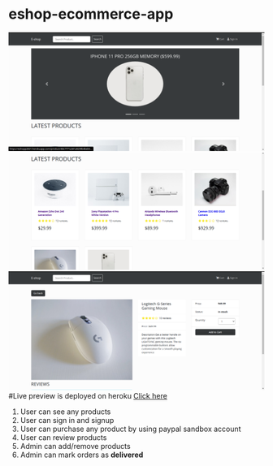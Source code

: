 # eshop-ecommerce-app
<img src="./uploads/Screenshot1.png" >
<img src="./uploads/Screenshot2.png" >
<img src="./uploads/Screenshot3.png" >
#Live preview is deployed on heroku <a href="https://eshopp2021.herokuapp.com/">Click here</a>
<ol>
  <li>User can see any products</li>
  <li>User can sign in and signup </li>
  <li>User can purchase any product by using paypal sandbox account</li>
  <li>User can review products </li>
  <li>Admin can add/remove products</li>
  <li>Admin can mark orders as <strong>delivered</strong></li>
</ol>
